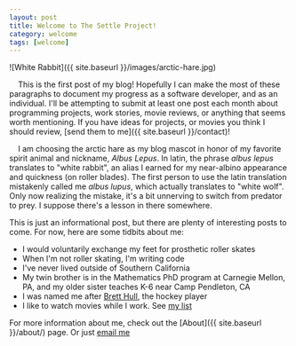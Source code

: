```yaml
---
layout: post
title: Welcome to The Settle Project!
category: welcome
tags: [welcome]
---
```


![White Rabbit]({{ site.baseurl }}/images/arctic-hare.jpg)

&nbsp;&nbsp;&nbsp;&nbsp;This is the first post of my blog! Hopefully I can make the most of these paragraphs to document my progress as a software developer, and as an individual. I'll be attempting to submit at least one post each month about programming projects, work stories, movie reviews, or anything that seems worth mentioning.  If you have ideas for projects, or movies you think I should review, [send them to me]({{ site.baseurl }}/contact)!

&nbsp;&nbsp;&nbsp;&nbsp;I am choosing the arctic hare as my blog mascot in honor of my favorite spirit animal and nickname, *Albus Lepus*. In latin, the phrase *albus lepus* translates to "white rabbit", an alias I earned for my near-albino appearance and quickness (on roller blades).  The first person to use the latin translation mistakenly called me *albus lupus*, which actually translates to "white wolf".  Only now realizing the mistake, it's a bit unnerving to switch from predator to prey. I suppose there's a lesson in there somewhere.

This is just an informational post, but there are plenty of interesting posts to come. For now, here are some tidbits about me:

- I would voluntarily exchange my feet for prosthetic roller skates
- When I'm not roller skating, I'm writing code
- I've never lived outside of Southern California
- My twin brother is in the Mathematics PhD program at Carnegie Mellon, PA, and my older sister teaches K-6 near Camp Pendleton, CA
- I was named me after [Brett Hull](https://en.wikipedia.org/wiki/Brett_Hull), the hockey player
- I like to watch movies while I work. See [my list](http://www.imdb.com/user/ur77436581/ratings?opfrule=httpDefault)

For more information about me, check out the [About]({{ site.baseurl }}/about/) page. Or just [email me](/contact/)
